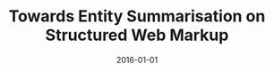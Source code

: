 ---
title: "Towards Entity Summarisation on Structured Web Markup"
authors: "Yu, Ran; Gadiraju, Ujwal; Zhu, Xiaofei; Fetahu, Besnik; Dietze, Stefan"
collection: publications
permalink: /publication/2016-DBLP_conf_esws_YuGZFD16
date: 2016-01-01
venue: "The Semantic Web - ESWC 2016 Satellite Events, Heraklion, Crete, Greece, May 29 - June 2, 2016, Revised Selected Papers"
---